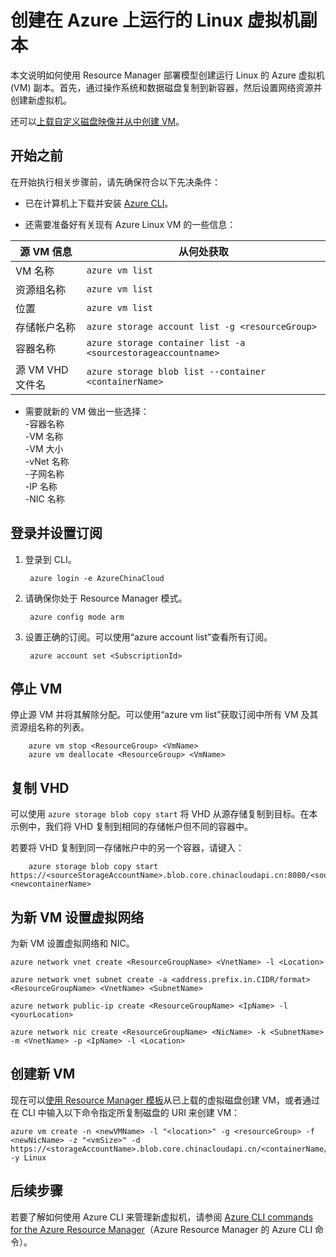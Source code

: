 <properties
	pageTitle="创建 Azure Linux VM 的副本 | Azure"
	description="了解如何在 Resource Manager 部署模型中创建 Azure Linux 虚拟机的副本"
	services="virtual-machines-linux"
	documentationCenter=""
	authors="cynthn"
	manager="timlt"
	tags="azure-resource-manager"/>  


<tags
	ms.service="virtual-machines-linux"
	ms.date="07/28/2016"
	wacn.date="09/05/2016"/>

# 创建在 Azure 上运行的 Linux 虚拟机副本


本文说明如何使用 Resource Manager 部署模型创建运行 Linux 的 Azure 虚拟机 (VM) 副本。首先，通过操作系统和数据磁盘复制到新容器，然后设置网络资源并创建新虚拟机。

还可以[上载自定义磁盘映像并从中创建 VM](/documentation/articles/virtual-machines-linux-upload-vhd/)。


## 开始之前

在开始执行相关步骤前，请先确保符合以下先决条件：

- 已在计算机上下载并安装 [Azure CLI](/documentation/articles/xplat-cli-install/)。

- 还需要准备好有关现有 Azure Linux VM 的一些信息：

| 源 VM 信息 | 从何处获取 |
|------------|-----------------|
| VM 名称 | `azure vm list` |
| 资源组名称 | `azure vm list` |
| 位置 | `azure vm list` |
| 存储帐户名称 | `azure storage account list -g <resourceGroup>` |
| 容器名称 | `azure storage container list -a <sourcestorageaccountname>` |
| 源 VM VHD 文件名 | `azure storage blob list --container <containerName>` |



- 需要就新的 VM 做出一些选择：
     <br> -容器名称 
     <br> -VM 名称 
     <br> -VM 大小 
     <br> -vNet 名称 
     <br> -子网名称 
     <br> -IP 名称 
     <br> -NIC 名称
	

## 登录并设置订阅

1. 登录到 CLI。
		
		azure login -e AzureChinaCloud

2. 请确保你处于 Resource Manager 模式。
	
		azure config mode arm

3. 设置正确的订阅。可以使用“azure account list”查看所有订阅。

		azure account set <SubscriptionId>



## 停止 VM 

停止源 VM 并将其解除分配。可以使用“azure vm list”获取订阅中所有 VM 及其资源组名称的列表。
	
		azure vm stop <ResourceGroup> <VmName>
		azure vm deallocate <ResourceGroup> <VmName>




## 复制 VHD


可以使用 `azure storage blob copy start` 将 VHD 从源存储复制到目标。在本示例中，我们将 VHD 复制到相同的存储帐户但不同的容器中。

若要将 VHD 复制到同一存储帐户中的另一个容器，请键入：

		azure storage blob copy start https://<sourceStorageAccountName>.blob.core.chinacloudapi.cn:8080/<sourceContainerName>/<SourceVHDFileName.vhd> <newcontainerName>
		

## 为新 VM 设置虚拟网络

为新 VM 设置虚拟网络和 NIC。

	azure network vnet create <ResourceGroupName> <VnetName> -l <Location>

	azure network vnet subnet create -a <address.prefix.in.CIDR/format> <ResourceGroupName> <VnetName> <SubnetName>

	azure network public-ip create <ResourceGroupName> <IpName> -l <yourLocation>

	azure network nic create <ResourceGroupName> <NicName> -k <SubnetName> -m <VnetName> -p <IpName> -l <Location>


## 创建新 VM 

现在可以[使用 Resource Manager 模板](https://github.com/Azure/azure-quickstart-templates/tree/master/201-vm-from-specialized-vhd)从已上载的虚拟磁盘创建 VM，或者通过在 CLI 中输入以下命令指定所复制磁盘的 URI 来创建 VM：

	azure vm create -n <newVMName> -l "<location>" -g <resourceGroup> -f <newNicName> -z "<vmSize>" -d https://<storageAccountName>.blob.core.chinacloudapi.cn/<containerName/<fileName.vhd> -y Linux



## 后续步骤

若要了解如何使用 Azure CLI 来管理新虚拟机，请参阅 [Azure CLI commands for the Azure Resource Manager](/documentation/articles/azure-cli-arm-commands/)（Azure Resource Manager 的 Azure CLI 命令）。

<!---HONumber=Mooncake_0829_2016-->